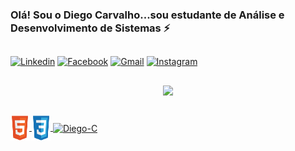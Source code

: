 ### Olá! Sou o Diego Carvalho...sou estudante de Análise e Desenvolvimento de Sistemas ⚡

##

[![Linkedin](https://img.shields.io/badge/LinkedIn-0077B5?style=for-the-badge&logo=linkedin&logoColor=white
)](https://www.linkedin.com/in/diego-gomes-de-carvalho-744777231/)  [![Facebook](https://img.shields.io/badge/Facebook-1877F2?style=for-the-badge&logo=facebook&logoColor=white
)](https://www.facebook.com/profile.php?id=100009388076570)  [![Gmail](https://img.shields.io/badge/Gmail-D14836?style=for-the-badge&logo=gmail&logoColor=white
)](https://mail.google.com/mail/u/0/#inbox)  [![Instagram](https://img.shields.io/badge/Instagram-E4405F?style=for-the-badge&logo=instagram&logoColor=white
)](https://www.instagram.com/diegogomessilva6/)  

##

 <div align="center">
 <a href="https://github.com/DiegoGomesCarvalho">
  <img height="156em" src="https://github-readme-stats.vercel.app/api?username=DiegoGomesCarvalho&show_icons=true&theme=dark&include_all_commits=true&count_private=true"/>
</div>
  
  ##
  
  <img align="center" alt="Diego-HTML" height="40" width="30" src="https://raw.githubusercontent.com/devicons/devicon/master/icons/html5/html5-original.svg">
  <img align="center" alt="Diego-CSS" height="40" width="30" src="https://raw.githubusercontent.com/devicons/devicon/master/icons/css3/css3-original.svg">
  <img align="center" alt="Diego-C" height="40" width"30" src="https://cdn.jsdelivr.net/gh/devicons/devicon/icons/adonisjs/adonisjs-original.svg" />
  
  
  ##

 

